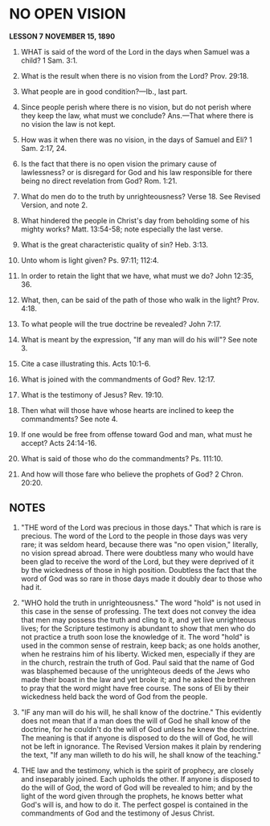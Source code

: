 # NO OPEN VISION

**LESSON 7**
**NOVEMBER 15, 1890**

1. WHAT is said of the word of the Lord in the days when Samuel was a child? 1 Sam. 3:1.

2. What is the result when there is no vision from the Lord? Prov. 29:18.

3. What people are in good condition?—Ib., last part.

4. Since people perish where there is no vision, but do not perish where they keep the law, what must we conclude? Ans.—That where there is no vision the law is not kept.

5. How was it when there was no vision, in the days of Samuel and Eli? 1 Sam. 2:17, 24.

6. Is the fact that there is no open vision the primary cause of lawlessness? or is disregard for God and his law responsible for there being no direct revelation from God? Rom. 1:21.

7. What do men do to the truth by unrighteousness? Verse 18. See Revised Version, and note 2.

8. What hindered the people in Christ's day from beholding some of his mighty works? Matt. 13:54-58; note especially the last verse.

9. What is the great characteristic quality of sin? Heb. 3:13.

10. Unto whom is light given? Ps. 97:11; 112:4.

11. In order to retain the light that we have, what must we do? John 12:35, 36.

12. What, then, can be said of the path of those who walk in the light? Prov. 4:18.

13. To what people will the true doctrine be revealed? John 7:17.

14. What is meant by the expression, "If any man will do his will"? See note 3.

15. Cite a case illustrating this. Acts 10:1-6.

16. What is joined with the commandments of God? Rev. 12:17.

17. What is the testimony of Jesus? Rev. 19:10.

18. Then what will those have whose hearts are inclined to keep the commandments? See note 4.

19. If one would be free from offense toward God and man, what must he accept? Acts 24:14-16.

20. What is said of those who do the commandments? Ps. 111:10.

21. And how will those fare who believe the prophets of God? 2 Chron. 20:20.

## NOTES

1. "THE word of the Lord was precious in those days." That which is rare is precious. The word of the Lord to the people in those days was very rare; it was seldom heard, because there was "no open vision," literally, no vision spread abroad. There were doubtless many who would have been glad to receive the word of the Lord, but they were deprived of it by the wickedness of those in high position. Doubtless the fact that the word of God was so rare in those days made it doubly dear to those who had it.

2. "WHO hold the truth in unrighteousness." The word "hold" is not used in this case in the sense of professing. The text does not convey the idea that men may possess the truth and cling to it, and yet live unrighteous lives; for the Scripture testimony is abundant to show that men who do not practice a truth soon lose the knowledge of it. The word "hold" is used in the common sense of restrain, keep back; as one holds another, when he restrains him of his liberty. Wicked men, especially if they are in the church, restrain the truth of God. Paul said that the name of God was blasphemed because of the unrighteous deeds of the Jews who made their boast in the law and yet broke it; and he asked the brethren to pray that the word might have free course. The sons of Eli by their wickedness held back the word of God from the people.

3. "IF any man will do his will, he shall know of the doctrine." This evidently does not mean that if a man does the will of God he shall know of the doctrine, for he couldn't do the will of God unless he knew the doctrine. The meaning is that if anyone is disposed to do the will of God, he will not be left in ignorance. The Revised Version makes it plain by rendering the text, "If any man willeth to do his will, he shall know of the teaching."

4. THE law and the testimony, which is the spirit of prophecy, are closely and inseparably joined. Each upholds the other. If anyone is disposed to do the will of God, the word of God will be revealed to him; and by the light of the word given through the prophets, he knows better what God's will is, and how to do it. The perfect gospel is contained in the commandments of God and the testimony of Jesus Christ.
